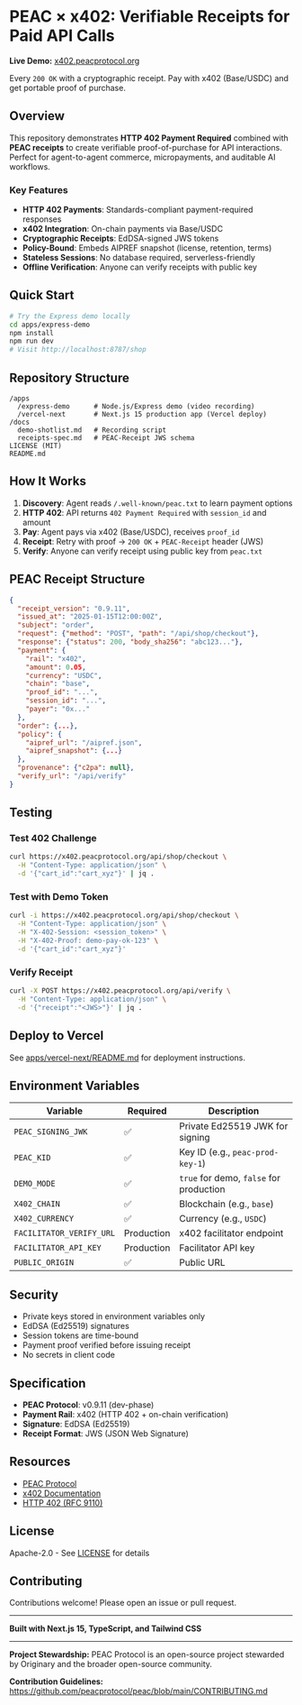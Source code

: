 # PEAC × x402: Verifiable Receipts for Paid API Calls

**Live Demo:** [x402.peacprotocol.org](https://x402.peacprotocol.org)

Every `200 OK` with a cryptographic receipt. Pay with x402 (Base/USDC) and get portable proof of purchase.

## Overview

This repository demonstrates **HTTP 402 Payment Required** combined with **PEAC receipts** to create verifiable proof-of-purchase for API interactions. Perfect for agent-to-agent commerce, micropayments, and auditable AI workflows.

### Key Features

- **HTTP 402 Payments**: Standards-compliant payment-required responses
- **x402 Integration**: On-chain payments via Base/USDC
- **Cryptographic Receipts**: EdDSA-signed JWS tokens
- **Policy-Bound**: Embeds AIPREF snapshot (license, retention, terms)
- **Stateless Sessions**: No database required, serverless-friendly
- **Offline Verification**: Anyone can verify receipts with public key

## Quick Start

```bash
# Try the Express demo locally
cd apps/express-demo
npm install
npm run dev
# Visit http://localhost:8787/shop
```

## Repository Structure

```
/apps
  /express-demo      # Node.js/Express demo (video recording)
  /vercel-next       # Next.js 15 production app (Vercel deploy)
/docs
  demo-shotlist.md   # Recording script
  receipts-spec.md   # PEAC-Receipt JWS schema
LICENSE (MIT)
README.md
```

## How It Works

1. **Discovery**: Agent reads `/.well-known/peac.txt` to learn payment options
2. **HTTP 402**: API returns `402 Payment Required` with `session_id` and amount
3. **Pay**: Agent pays via x402 (Base/USDC), receives `proof_id`
4. **Receipt**: Retry with proof → `200 OK` + `PEAC-Receipt` header (JWS)
5. **Verify**: Anyone can verify receipt using public key from `peac.txt`

## PEAC Receipt Structure

```json
{
  "receipt_version": "0.9.11",
  "issued_at": "2025-01-15T12:00:00Z",
  "subject": "order",
  "request": {"method": "POST", "path": "/api/shop/checkout"},
  "response": {"status": 200, "body_sha256": "abc123..."},
  "payment": {
    "rail": "x402",
    "amount": 0.05,
    "currency": "USDC",
    "chain": "base",
    "proof_id": "...",
    "session_id": "...",
    "payer": "0x..."
  },
  "order": {...},
  "policy": {
    "aipref_url": "/aipref.json",
    "aipref_snapshot": {...}
  },
  "provenance": {"c2pa": null},
  "verify_url": "/api/verify"
}
```

## Testing

### Test 402 Challenge

```bash
curl https://x402.peacprotocol.org/api/shop/checkout \
  -H "Content-Type: application/json" \
  -d '{"cart_id":"cart_xyz"}' | jq .
```

### Test with Demo Token

```bash
curl -i https://x402.peacprotocol.org/api/shop/checkout \
  -H "Content-Type: application/json" \
  -H "X-402-Session: <session_token>" \
  -H "X-402-Proof: demo-pay-ok-123" \
  -d '{"cart_id":"cart_xyz"}'
```

### Verify Receipt

```bash
curl -X POST https://x402.peacprotocol.org/api/verify \
  -H "Content-Type: application/json" \
  -d '{"receipt":"<JWS>"}' | jq .
```

## Deploy to Vercel

See [apps/vercel-next/README.md](apps/vercel-next/README.md) for deployment instructions.

## Environment Variables

| Variable | Required | Description |
|----------|----------|-------------|
| `PEAC_SIGNING_JWK` | ✅ | Private Ed25519 JWK for signing |
| `PEAC_KID` | ✅ | Key ID (e.g., `peac-prod-key-1`) |
| `DEMO_MODE` | ✅ | `true` for demo, `false` for production |
| `X402_CHAIN` | ✅ | Blockchain (e.g., `base`) |
| `X402_CURRENCY` | ✅ | Currency (e.g., `USDC`) |
| `FACILITATOR_VERIFY_URL` | Production | x402 facilitator endpoint |
| `FACILITATOR_API_KEY` | Production | Facilitator API key |
| `PUBLIC_ORIGIN` | ✅ | Public URL |

## Security

- Private keys stored in environment variables only
- EdDSA (Ed25519) signatures
- Session tokens are time-bound
- Payment proof verified before issuing receipt
- No secrets in client code

## Specification

- **PEAC Protocol**: v0.9.11 (dev-phase)
- **Payment Rail**: x402 (HTTP 402 + on-chain verification)
- **Signature**: EdDSA (Ed25519)
- **Receipt Format**: JWS (JSON Web Signature)

## Resources

- [PEAC Protocol](https://peacprotocol.org)
- [x402 Documentation](https://x402.org)
- [HTTP 402 (RFC 9110)](https://www.rfc-editor.org/rfc/rfc9110.html#status.402)

## License

Apache-2.0 - See [LICENSE](LICENSE) for details

## Contributing

Contributions welcome! Please open an issue or pull request.

---

**Built with Next.js 15, TypeScript, and Tailwind CSS**

---

**Project Stewardship:** PEAC Protocol is an open-source project stewarded by Originary and the broader open-source community.

**Contribution Guidelines:** https://github.com/peacprotocol/peac/blob/main/CONTRIBUTING.md
